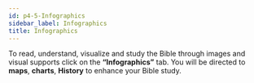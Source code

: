 ```yaml
---
id: p4-5-Infographics
sidebar_label: Infographics
title: Infographics
---
```

To read, understand, visualize and study the  Bible through images and visual supports click on the **“Infographics”** tab. You will be directed to **maps**, **charts**, **History** to enhance your Bible study.
